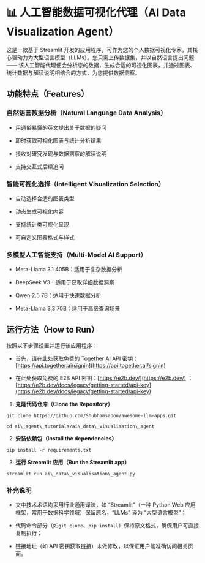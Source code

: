 # 📊 人工智能数据可视化代理（AI Data Visualization Agent）

这是一款基于 Streamlit 开发的应用程序，可作为您的个人数据可视化专家，其核心驱动力为大型语言模型（LLMs）。您只需上传数据集，并以自然语言提出问题 —— 该人工智能代理便会分析您的数据，生成合适的可视化图表，并通过图表、统计数据与解读说明相结合的方式，为您提供数据洞察。

## 功能特点（Features）

### 自然语言数据分析（Natural Language Data Analysis）

* 用通俗易懂的英文提出关于数据的疑问

* 即时获取可视化图表与统计分析结果

* 接收对研究发现与数据洞察的解读说明

* 支持交互式后续追问

### 智能可视化选择（Intelligent Visualization Selection）

* 自动选择合适的图表类型

* 动态生成可视化内容

* 支持统计类可视化呈现

* 可自定义图表格式与样式

### 多模型人工智能支持（Multi-Model AI Support）

* Meta-Llama 3.1 405B：适用于复杂数据分析

* DeepSeek V3：适用于获取详细数据洞察

* Qwen 2.5 7B：适用于快速数据分析

* Meta-Llama 3.3 70B：适用于高级查询场景

## 运行方法（How to Run）

按照以下步骤设置并运行该应用程序：

* 首先，请在此处获取免费的 Together AI API 密钥：[https://api.together.ai/signin](https://api.together.ai/signin)

* 在此处获取免费的 E2B API 密钥：[https://e2b.dev/](https://e2b.dev/) ；[https://e2b.dev/docs/legacy/getting-started/api-key](https://e2b.dev/docs/legacy/getting-started/api-key)

1. **克隆代码仓库（Clone the Repository）**

```
git clone https://github.com/Shubhamsaboo/awesome-llm-apps.git

cd ai\_agent\_tutorials/ai\_data\_visualisation\_agent
```

2. **安装依赖包（Install the dependencies）**

```
pip install -r requirements.txt
```

3. **运行 Streamlit 应用（Run the Streamlit app）**

```
streamlit run ai\_data\_visualisation\_agent.py
```

### 补充说明

* 文中技术术语均采用行业通用译法，如 “Streamlit”（一种 Python Web 应用框架，常用于数据科学领域）保留原名，“LLMs” 译为 “大型语言模型”；

* 代码命令部分（如`git clone`、`pip install`）保持原文格式，确保用户可直接复制执行；

* 链接地址（如 API 密钥获取链接）未做修改，以保证用户能准确访问相关页面。


